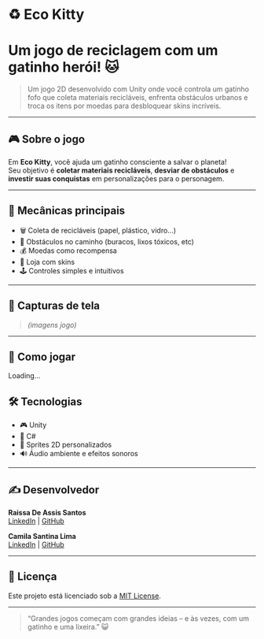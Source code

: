 # ♻️ Eco Kitty 


# Um jogo de reciclagem com um gatinho herói! 🐱

> Um jogo 2D desenvolvido com Unity onde você controla um gatinho fofo que coleta materiais recicláveis, enfrenta obstáculos urbanos e troca os itens por moedas para desbloquear skins incríveis.

---

## 🎮 Sobre o jogo

Em **Eco Kitty**, você ajuda um gatinho consciente a salvar o planeta!  
Seu objetivo é **coletar materiais recicláveis**, **desviar de obstáculos** e **investir suas conquistas** em personalizações para o personagem.

---

## 🧩 Mecânicas principais

- 🗑️ Coleta de recicláveis (papel, plástico, vidro...)
- 🧱 Obstáculos no caminho (buracos, lixos tóxicos, etc)
- 💰 Moedas como recompensa
- 👒 Loja com skins
- 🕹️ Controles simples e intuitivos

---

## 📸 Capturas de tela

> *(imagens jogo)*

---

## 🚀 Como jogar

Loading...
<!-- 
1. Clone o projeto:

```bash
git clone https://github.com/raissaasantos/EcoKitty.git
```

2. Abra o projeto com o Unity Hub (versão recomendada: `Unity 2022.3 LTS`).
3. Clique em **"Play"** para começar a aventura!
 -->


## 🛠️ Tecnologias

- 🎮 Unity
- 📜 C#
- 🎨 Sprites 2D personalizados
- 🔊 Áudio ambiente e efeitos sonoros

---

## ✍️ Desenvolvedor

**Raissa De Assis Santos**  
[LinkedIn](https://www.linkedin.com/in/raissasantos7) | [GitHub](https://github.com/raissaasantos)

**Camila Santina Lima**  
[LinkedIn](https://www.linkedin.com/in/raissaasantos7) | [GitHub](https://github.com/Camila131)

---

## 📄 Licença

Este projeto está licenciado sob a [MIT License](LICENSE).

---

> “Grandes jogos começam com grandes ideias – e às vezes, com um gatinho e uma lixeira.” 😺

